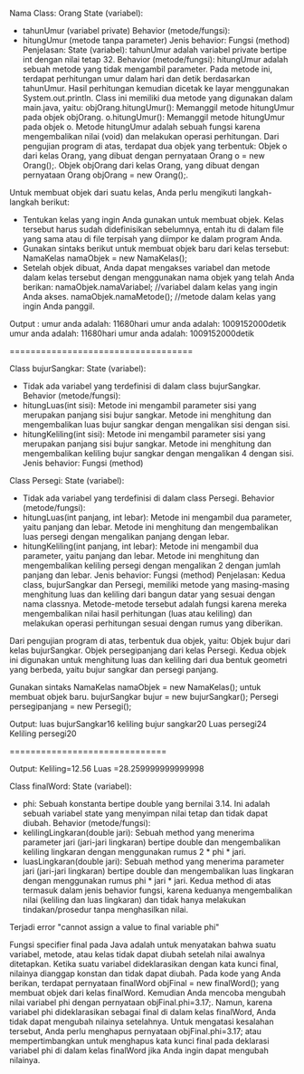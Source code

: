 Nama Class: Orang
State (variabel):
- tahunUmur (variabel private)
Behavior (metode/fungsi):
- hitungUmur (metode tanpa parameter)
Jenis behavior: Fungsi (method)
Penjelasan:
State (variabel):
tahunUmur adalah variabel private bertipe int dengan nilai tetap 32.
Behavior (metode/fungsi):
hitungUmur adalah sebuah metode yang tidak mengambil parameter. Pada metode ini, terdapat perhitungan umur dalam hari dan detik berdasarkan tahunUmur. Hasil perhitungan kemudian dicetak ke layar menggunakan System.out.println.
Class ini memiliki dua metode yang digunakan dalam main.java, yaitu:
objOrang.hitungUmur(): Memanggil metode hitungUmur pada objek objOrang.
o.hitungUmur(): Memanggil metode hitungUmur pada objek o.
Metode hitungUmur adalah sebuah fungsi karena mengembalikan nilai (void) dan melakukan operasi perhitungan.
Dari pengujian program di atas, terdapat dua objek yang terbentuk:
Objek o dari kelas Orang, yang dibuat dengan pernyataan Orang o = new Orang();.
Objek objOrang dari kelas Orang, yang dibuat dengan pernyataan Orang objOrang = new Orang();.

Untuk membuat objek dari suatu kelas, Anda perlu mengikuti langkah-langkah berikut:
- Tentukan kelas yang ingin Anda gunakan untuk membuat objek. Kelas tersebut harus sudah didefinisikan sebelumnya, entah itu di dalam file yang sama atau di file terpisah yang diimpor ke dalam program Anda.
- Gunakan sintaks berikut untuk membuat objek baru dari kelas tersebut:
  NamaKelas namaObjek = new NamaKelas();
- Setelah objek dibuat, Anda dapat mengakses variabel dan metode dalam kelas tersebut dengan menggunakan nama objek yang telah Anda berikan:
  namaObjek.namaVariabel; //variabel dalam kelas yang ingin Anda akses.
  namaObjek.namaMetode(); //metode dalam kelas yang ingin Anda panggil.

Output :
umur anda adalah: 11680hari
umur anda adalah: 1009152000detik
umur anda adalah: 11680hari
umur anda adalah: 1009152000detik

===================================

Class bujurSangkar:
State (variabel):
- Tidak ada variabel yang terdefinisi di dalam class bujurSangkar.
Behavior (metode/fungsi):
- hitungLuas(int sisi): Metode ini mengambil parameter sisi yang merupakan panjang sisi bujur sangkar. Metode ini menghitung dan mengembalikan luas bujur sangkar dengan mengalikan sisi dengan sisi.
- hitungKeliling(int sisi): Metode ini mengambil parameter sisi yang merupakan panjang sisi bujur sangkar. Metode ini menghitung dan mengembalikan keliling bujur sangkar dengan mengalikan 4 dengan sisi.
Jenis behavior: Fungsi (method)

Class Persegi:
State (variabel):
- Tidak ada variabel yang terdefinisi di dalam class Persegi.
Behavior (metode/fungsi):
- hitungLuas(int panjang, int lebar): Metode ini mengambil dua parameter, yaitu panjang dan lebar. Metode ini menghitung dan mengembalikan luas persegi dengan mengalikan panjang dengan lebar.
- hitungKeliling(int panjang, int lebar): Metode ini mengambil dua parameter, yaitu panjang dan lebar. Metode ini menghitung dan mengembalikan keliling persegi dengan mengalikan 2 dengan jumlah panjang dan lebar.
Jenis behavior: Fungsi (method)
Penjelasan:
Kedua class, bujurSangkar dan Persegi, memiliki metode yang masing-masing menghitung luas dan keliling dari bangun datar yang sesuai dengan nama classnya.
Metode-metode tersebut adalah fungsi karena mereka mengembalikan nilai hasil perhitungan (luas atau keliling) dan melakukan operasi perhitungan sesuai dengan rumus yang diberikan.

Dari pengujian program di atas, terbentuk dua objek, yaitu:
Objek bujur dari kelas bujurSangkar.
Objek persegipanjang dari kelas Persegi.
Kedua objek ini digunakan untuk menghitung luas dan keliling dari dua bentuk geometri yang berbeda, yaitu bujur sangkar dan persegi panjang.

Gunakan sintaks NamaKelas namaObjek = new NamaKelas(); untuk membuat objek baru. 
bujurSangkar bujur = new bujurSangkar();
Persegi persegipanjang = new Persegi();

Output:
luas bujurSangkar16
keliling bujur sangkar20
Luas persegi24
Keliling persegi20

==============================

Output:
Keliling=12.56
Luas =28.259999999999998

Class finalWord:
State (variabel):
- phi: Sebuah konstanta bertipe double yang bernilai 3.14. Ini adalah sebuah variabel state yang menyimpan nilai tetap dan tidak dapat diubah.
Behavior (metode/fungsi):
- kelilingLingkaran(double jari): Sebuah method yang menerima parameter jari (jari-jari lingkaran) bertipe double dan mengembalikan keliling lingkaran dengan menggunakan rumus 2 * phi * jari.
- luasLingkaran(double jari): Sebuah method yang menerima parameter jari (jari-jari lingkaran) bertipe double dan mengembalikan luas lingkaran dengan menggunakan rumus phi * jari * jari.
Kedua method di atas termasuk dalam jenis behavior fungsi, karena keduanya mengembalikan nilai (keliling dan luas lingkaran) dan tidak hanya melakukan tindakan/prosedur tanpa menghasilkan nilai.

Terjadi error "cannot assign a value to final variable phi"

Fungsi specifier final pada Java adalah untuk menyatakan bahwa suatu variabel, metode, atau kelas tidak dapat diubah setelah nilai awalnya ditetapkan. Ketika suatu variabel dideklarasikan dengan kata kunci final, nilainya dianggap konstan dan tidak dapat diubah.
Pada kode yang Anda berikan, terdapat pernyataan finalWord objFinal = new finalWord(); yang membuat objek dari kelas finalWord. Kemudian Anda mencoba mengubah nilai variabel phi dengan pernyataan objFinal.phi=3.17;. Namun, karena variabel phi dideklarasikan sebagai final di dalam kelas finalWord, Anda tidak dapat mengubah nilainya setelahnya.
Untuk mengatasi kesalahan tersebut, Anda perlu menghapus pernyataan objFinal.phi=3.17; atau mempertimbangkan untuk menghapus kata kunci final pada deklarasi variabel phi di dalam kelas finalWord jika Anda ingin dapat mengubah nilainya.

